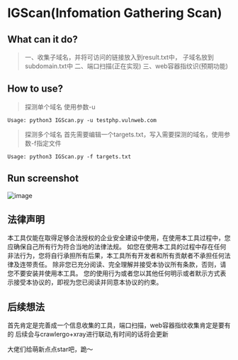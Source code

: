 # IGScan(Infomation Gathering Scan)
## What can it do? 
>一、收集子域名，并将可访问的链接放入到result.txt中， 子域名放到subdomain.txt中
>二、端口扫描(正在实现)
>三、web容器指纹识(预期功能)
## How to use?
>探测单个域名 使用参数-u

```
Usage: python3 IGScan.py -u testphp.vulnweb.com
```
>探测多个域名
首先需要编辑一个targets.txt，写入需要探测的域名，使用参数-f指定文件

```
Usage: python3 IGScan.py -f targets.txt 
```
## Run screenshot
![image](https://github.com/ro4lsc/GTL/blob/master/screenshot.png)

## 法律声明
本工具仅能在取得足够合法授权的企业安全建设中使用，在使用本工具过程中，您应确保自己所有行为符合当地的法律法规。 如您在使用本工具的过程中存在任何非法行为，您将自行承担所有后果，本工具所有开发者和所有贡献者不承担任何法律及连带责任。 除非您已充分阅读、完全理解并接受本协议所有条款，否则，请您不要安装并使用本工具。 您的使用行为或者您以其他任何明示或者默示方式表示接受本协议的，即视为您已阅读并同意本协议的约束。

## 后续想法
首先肯定是完善成一个信息收集的工具，端口扫描，web容器指纹收集肯定是要有的
后续会与crawlergo+xray进行联动,有时间的话将会更新

大佬们给萌新点点star吧，跪～
